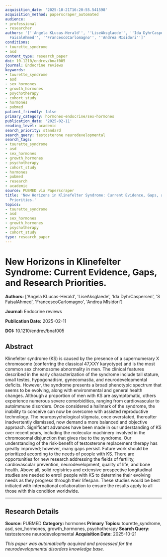 ```yaml
---
acquisition_date: '2025-10-21T16:20:55.541598'
acquisition_method: paperscraper_automated
audience:
- professional
- researcher
authors: '[''Angela KLucas-Herald'', ''LiseAksglaede'', ''Ida DyhrCaspersen'', ''S
  FaisalAhmed'', ''FrancescoCarlomagno'', ''Andrea MIsidori'']'
conditions:
- tourette_syndrome
- asd
content_type: research_paper
doi: 10.1210/endrev/bnaf005
journal: Endocrine reviews
keywords:
- tourette_syndrome
- asd
- sex_hormones
- growth_hormones
- psychotherapy
- cohort_study
- hormones
- pubmed
patient_friendly: false
primary_category: hormones-endocrine/sex-hormones
publication_date: '2025-02-11'
reading_level: academic
search_priority: standard
search_query: testosterone neurodevelopmental
search_tags:
- tourette_syndrome
- asd
- sex_hormones
- growth_hormones
- psychotherapy
- cohort_study
- hormones
- pubmed
- research
- academic
source: PUBMED via Paperscraper
title: 'New Horizons in Klinefelter Syndrome: Current Evidence, Gaps, and Research
  Priorities.'
topics:
- tourette_syndrome
- asd
- sex_hormones
- growth_hormones
- psychotherapy
- cohort_study
type: research_paper
---
```


# New Horizons in Klinefelter Syndrome: Current Evidence, Gaps, and Research Priorities.

**Authors:** ['Angela KLucas-Herald', 'LiseAksglaede', 'Ida DyhrCaspersen', 'S FaisalAhmed', 'FrancescoCarlomagno', 'Andrea MIsidori']

**Journal:** Endocrine reviews

**Publication Date:** 2025-02-11

**DOI:** 10.1210/endrev/bnaf005

## Abstract

Klinefelter syndrome (KS) is caused by the presence of a supernumerary X chromosome (conferring the classical 47,XXY karyotype) and is the most common sex chromosome abnormality in men. The clinical features described in the early characterization of the syndrome include tall stature, small testes, hypogonadism, gynecomastia, and neurodevelopmental deficits. However, the syndrome presents a broad phenotypic spectrum that seems to be evolving, along with environmental and general health changes. Although a proportion of men with KS are asymptomatic, others experience numerous severe comorbidities, ranging from cardiovascular to autoimmune disorders. Once considered a hallmark of the syndrome, the inability to conceive can now be overcome with assisted reproductive technology. The neuropsychological stigmata, once overstated, thereafter inadvertently dismissed, now demand a more balanced and objective approach. Significant advances have been made in our understanding of KS over recent years, including the molecular machinery involved in the chromosomal disjunction that gives rise to the syndrome. Our understanding of the risk-benefit of testosterone replacement therapy has greatly improved; however, many gaps persist. Future work should be prioritized according to the needs of people with KS. There are opportunities for new research addressing the fields of fertility, cardiovascular prevention, neurodevelopment, quality of life, and bone health. Above all, solid registries and extensive prospective longitudinal studies are needed to enroll people with KS to determine their evolving needs as they progress through their lifespan. These studies would be best initiated with international collaboration to ensure the results apply to all those with this condition worldwide.

---

## Research Details

**Source:** PUBMED
**Category:** hormones
**Primary Topics:** tourette_syndrome, asd, sex_hormones, growth_hormones, psychotherapy
**Search Query:** testosterone neurodevelopmental
**Acquisition Date:** 2025-10-21

*This paper was automatically acquired and processed for the neurodevelopmental disorders knowledge base.*
